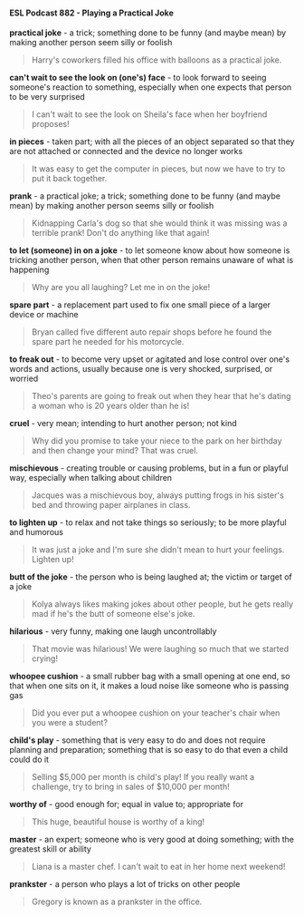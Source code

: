 #### ESL Podcast 882 - Playing a Practical Joke

**practical joke** - a trick; something done to be funny (and maybe mean) by
making another person seem silly or foolish

> Harry's coworkers filled his office with balloons as a practical joke.

**can't wait to see the look on (one's) face** - to look forward to seeing
someone's reaction to something, especially when one expects that person to be
very surprised

> I can't wait to see the look on Sheila's face when her boyfriend proposes!

**in pieces** - taken part; with all the pieces of an object separated so that they are
not attached or connected and the device no longer works

> It was easy to get the computer in pieces, but now we have to try to put it back
together.

**prank** - a practical joke; a trick; something done to be funny (and maybe mean)
by making another person seems silly or foolish

> Kidnapping Carla's dog so that she would think it was missing was a terrible
prank! Don't do anything like that again!

**to let (someone) in on a joke** - to let someone know about how someone is
tricking another person, when that other person remains unaware of what is
happening

> Why are you all laughing? Let me in on the joke!

**spare part** - a replacement part used to fix one small piece of a larger device or
machine

> Bryan called five different auto repair shops before he found the spare part he
needed for his motorcycle.

**to freak out** - to become very upset or agitated and lose control over one's
words and actions, usually because one is very shocked, surprised, or worried

> Theo's parents are going to freak out when they hear that he's dating a woman
who is 20 years older than he is!

**cruel** - very mean; intending to hurt another person; not kind

> Why did you promise to take your niece to the park on her birthday and then
change your mind? That was cruel.

**mischievous** - creating trouble or causing problems, but in a fun or playful way,
especially when talking about children

> Jacques was a mischievous boy, always putting frogs in his sister's bed and
throwing paper airplanes in class.

**to lighten up** - to relax and not take things so seriously; to be more playful and
humorous

> It was just a joke and I'm sure she didn't mean to hurt your feelings. Lighten up!

**butt of the joke** - the person who is being laughed at; the victim or target of a
joke

> Kolya always likes making jokes about other people, but he gets really mad if
he's the butt of someone else's joke.

**hilarious** - very funny, making one laugh uncontrollably

> That movie was hilarious! We were laughing so much that we started crying!

**whoopee cushion** - a small rubber bag with a small opening at one end, so that
when one sits on it, it makes a loud noise like someone who is passing gas

> Did you ever put a whoopee cushion on your teacher's chair when you were a
student?

**child's play** - something that is very easy to do and does not require planning
and preparation; something that is so easy to do that even a child could do it

> Selling $5,000 per month is child's play! If you really want a challenge, try to
bring in sales of $10,000 per month!

**worthy of** - good enough for; equal in value to; appropriate for

> This huge, beautiful house is worthy of a king!

**master** - an expert; someone who is very good at doing something; with the
greatest skill or ability

> Liana is a master chef. I can't wait to eat in her home next weekend!

**prankster** - a person who plays a lot of tricks on other people

> Gregory is known as a prankster in the office.

